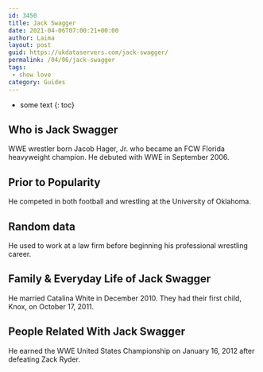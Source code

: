 ```yaml
---
id: 3450
title: Jack Swagger
date: 2021-04-06T07:00:21+00:00
author: Laima
layout: post
guid: https://ukdataservers.com/jack-swagger/
permalink: /04/06/jack-swagger
tags:
 - show love
category: Guides
---
```


* some text
{: toc}


## Who is Jack Swagger
                  
                  
                  
WWE wrestler born Jacob Hager, Jr. who became an FCW Florida heavyweight champion. He debuted with WWE in September 2006.
                  
              
            
              
            
                
                
                
## Prior to Popularity
                  
                  
                  
He competed in both football and wrestling at the University of Oklahoma.
                  
              
            
              
            
                
                
                
## Random data
                  
                  
                  
He used to work at a law firm before beginning his professional wrestling career.
                  
              
            
              
            
                
                
                
## Family & Everyday Life of Jack Swagger
                  
                  
                  
He married Catalina White in December 2010. They had their first child, Knox, on October 17, 2011.
                  
              
            
              
            
                
                
                
## People Related With Jack Swagger
                  
                  
                  
He earned the WWE United States Championship on January 16, 2012 after defeating Zack Ryder.
                  
              
            
              
            
                
              
            
              
              
            
            
              
            
          
          
          
